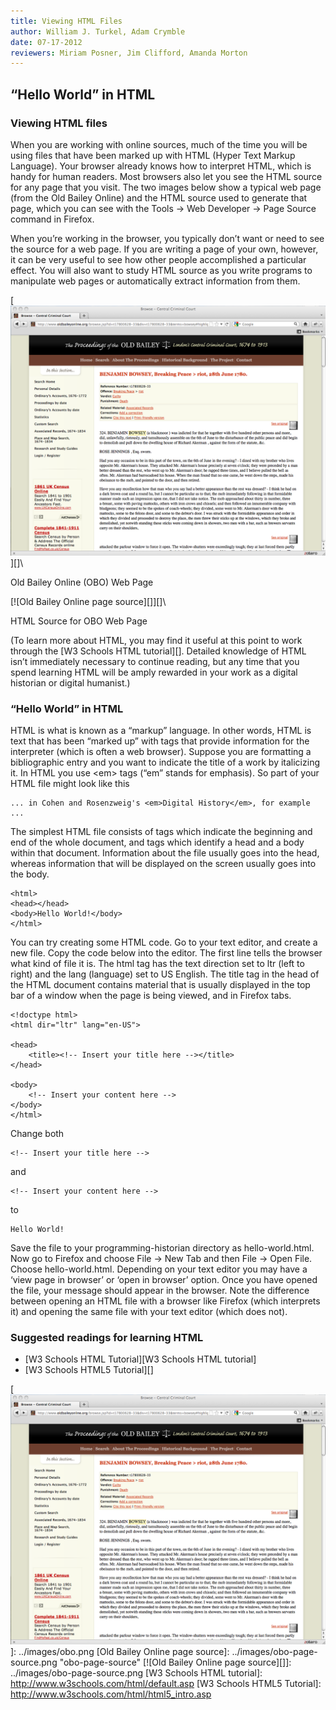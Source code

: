 ```yaml
---
title: Viewing HTML Files
author: William J. Turkel, Adam Crymble
date: 07-17-2012
reviewers: Miriam Posner, Jim Clifford, Amanda Morton
---
```


“Hello World” in HTML
---------------------

### Viewing HTML files

When you are working with online sources, much of the time you will be
using files that have been marked up with HTML (Hyper Text Markup
Language). Your browser already knows how to interpret HTML, which is
handy for human readers. Most browsers also let you see the HTML source
for any page that you visit. The two images below show a typical web
page (from the Old Bailey Online) and the HTML source used to generate
that page, which you can see with the Tools -\> Web Developer -\> Page
Source command in Firefox.

When you’re working in the browser, you typically don’t want or need to
see the source for a web page. If you are writing a page of your own,
however, it can be very useful to see how other people accomplished a
particular effect. You will also want to study HTML source as you write
programs to manipulate web pages or automatically extract information
from them.

[![Old Bailey Online screenshot][]][]\

Old Bailey Online (OBO) Web Page

[![Old Bailey Online page source][]][]\

HTML Source for OBO Web Page

(To learn more about HTML, you may find it useful at this point to work
through the [W3 Schools HTML tutorial][]. Detailed knowledge of HTML
isn’t immediately necessary to continue reading, but any time that you
spend learning HTML will be amply rewarded in your work as a digital
historian or digital humanist.)

### “Hello World” in HTML

HTML is what is known as a “markup” language. In other words, HTML is
text that has been “marked up” with tags that provide information for
the interpreter (which is often a web browser). Suppose you are
formatting a bibliographic entry and you want to indicate the title of a
work by italicizing it. In HTML you use \<em\> tags (“em” stands for
emphasis). So part of your HTML file might look like this

``` {.xml}
... in Cohen and Rosenzweig's <em>Digital History</em>, for example ...
```

The simplest HTML file consists of tags which indicate the beginning and
end of the whole document, and tags which identify a head and a body
within that document. Information about the file usually goes into the
head, whereas information that will be displayed on the screen usually
goes into the body.

``` {.xml}
<html>
<head></head>
<body>Hello World!</body>
</html>
```

You can try creating some HTML code. Go to your text editor, and create
a new file. Copy the code below into the editor. The first line tells
the browser what kind of file it is. The html tag has the text direction
set to ltr (left to right) and the lang (language) set to US English.
The title tag in the head of the HTML document contains material that is
usually displayed in the top bar of a window when the page is being
viewed, and in Firefox tabs.

``` {.xml}
<!doctype html>
<html dir="ltr" lang="en-US">

<head>
    <title><!-- Insert your title here --></title>
</head>

<body>
    <!-- Insert your content here -->
</body>
</html>
```

Change both

``` {.xml}
<!-- Insert your title here -->
```

and

``` {.xml}
<!-- Insert your content here -->
```

to

``` {.xml}
Hello World!
```

Save the file to your programming-historian directory as
hello-world.html. Now go to Firefox and choose File -\> New Tab and then
File -\> Open File. Choose hello-world.html. Depending on your text
editor you may have a ‘view page in browser’ or ‘open in browser’
option. Once you have opened the file, your message should appear in the
browser. Note the difference between opening an HTML file with a browser
like Firefox (which interprets it) and opening the same file with your
text editor (which does not).

### Suggested readings for learning HTML

-   [W3 Schools HTML Tutorial][W3 Schools HTML tutorial]
-   [W3 Schools HTML5 Tutorial][]

  [Old Bailey Online screenshot]: ../images/obo.png "obo"
  [![Old Bailey Online screenshot][]]: ../images/obo.png
  [Old Bailey Online page source]: ../images/obo-page-source.png
    "obo-page-source"
  [![Old Bailey Online page source][]]: ../images/obo-page-source.png
  [W3 Schools HTML tutorial]: http://www.w3schools.com/html/default.asp
  [W3 Schools HTML5 Tutorial]: http://www.w3schools.com/html/html5_intro.asp
